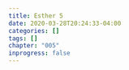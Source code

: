 ```yaml
---
title: Esther 5
date: 2020-03-28T20:24:33-04:00
categories: []
tags: []
chapter: "005"
inprogress: false
---
```



